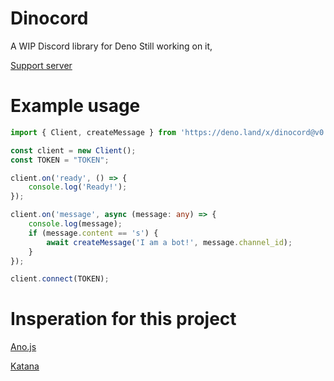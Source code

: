 # Dinocord
A WIP Discord library for Deno
Still working on it,

[Support server](https://discord.gg/YpxKYM2cvE)

# Example usage
```typescript
import { Client, createMessage } from 'https://deno.land/x/dinocord@v0.0.6/mod.ts';

const client = new Client();
const TOKEN = "TOKEN";

client.on('ready', () => {
    console.log('Ready!');
});

client.on('message', async (message: any) => {
    console.log(message);
    if (message.content == 's') {
        await createMessage('I am a bot!', message.channel_id);
    }
});

client.connect(TOKEN);
```

# Insperation for this project

[Ano.js](https://github.com/ItsYaBoiElijah11/Ano.js)

[Katana](https://github.com/stuyy/Katana)
